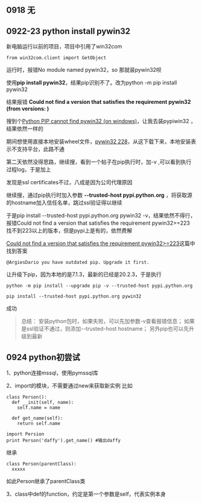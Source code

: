## 0918 无

## 0922-23 python install pywin32

新电脑运行以前的项目，项目中引用了win32com

	from win32com.client import GetObject

运行时，报错No module named pywin32，so 那就装pywin32呗

使用**pip install pywin32**，结果pip识别不了。改为python -m pip install pywin32

结果报错 **Could not find a version that satisfies the requirement pywin32 (from versions: )**

搜到个[Python PIP cannot find pywin32 (on windows)](https://stackoverflow.com/questions/40981120/python-pip-cannot-find-pywin32-on-windows)，让我去装pypiwin32
，结果依然一样的

期间想使用直接本地安装wheel文件，[pywin32 228](https://pypi.org/project/pywin32/228/#files)，从这下载下来，本地安装表示不支持平台，此路不通


第二天依然没得思路，继续搜，看到一个帖子在pip执行时，加-v ,可以看到执行过程log，于是加上

发现是ssl certificates不过，八成是因为公司代理原因

继续搜，通过pip执行时加入参数 **--trusted-host pypi.python.org** ，将获取源的hostname加入信任名单，跳过ssl验证得以继续

于是pip install --trusted-host pypi.python.org pywin32 -v，结果依然不得行，报错Could not find a version that satisfies the requirement pywin32>=223
找不到223以上的版本，但是pypi上是有的，依然费解

[Could not find a version that satisfies the requirement pywin32>=223](https://github.com/mhammond/pywin32/issues/1172)这篇中找到答案

	@ArgiesDario you have outdated pip. Upgrade it first.

让升级下pip，因为本地的是7.1.3，最新的已经是20.2.3，于是执行

	python -m pip install --upgrade pip -v --trusted-host pypi.python.org

	pip install --trusted-host pypi.python.org pywin32
	
成功

>总结：
安装python包时，如果失败，可以先加参数-v查看报错信息；
如果是ssl验证不通过，则添加--trusted-host hostname；
另外pip也可以先升级到最新

## 0924 python初尝试

1、python连接mssql，使用pymssql库

2、import的模块，不需要通过new来获取新实例
比如

	class Person():
	  def __init(self, name):
	    self.name = name

	  def get_name(self):
	    return self.name

	import Persion
	print Person('daffy').get_name() #输出daffy

继承

	class Person(parentClass):
	  xxxxx
如此Person继承了parentClass类

3、class中def的function，约定是第一个参数是self，代表实例本身



